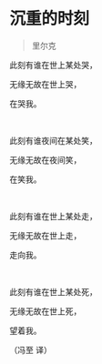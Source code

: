 # 沉重的时刻

> 里尔克

此刻有谁在世上某处哭，

无缘无故在世上哭，

在哭我。

<br>

此刻有谁夜间在某处笑，

无缘无故在夜间笑，

在笑我。

<br>

此刻有谁在世上某处走，

无缘无故在世上走，

走向我。

<br>

此刻有谁在世上某处死，

无缘无故在世上死，

望着我。

（冯至 译）